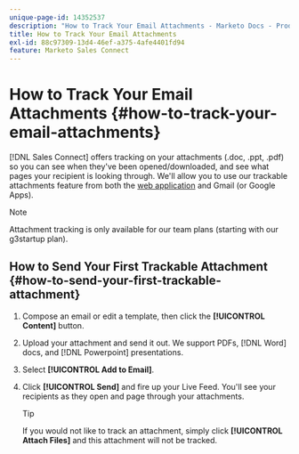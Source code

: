 ```yaml
---
unique-page-id: 14352537
description: "How to Track Your Email Attachments - Marketo Docs - Product Documentation"
title: How to Track Your Email Attachments
exl-id: 88c97309-13d4-46ef-a375-4afe4401fd94
feature: Marketo Sales Connect
---
```

# How to Track Your Email Attachments {#how-to-track-your-email-attachments}

[!DNL Sales Connect] offers tracking on your attachments (.doc, .ppt, .pdf) so you can see when they've been opened/downloaded, and see what pages your recipient is looking through. We'll allow you to use our trackable attachments feature from both the [web application](https://toutapp.com/login) and Gmail (or Google Apps).

>[!NOTE]
>
>Attachment tracking is only available for our team plans (starting with our g3startup plan).

## How to Send Your First Trackable Attachment {#how-to-send-your-first-trackable-attachment}

1. Compose an email or edit a template, then click the **[!UICONTROL Content]** button.

1. Upload your attachment and send it out. We support PDFs, [!DNL Word] docs, and [!DNL Powerpoint] presentations.

1. Select **[!UICONTROL Add to Email]**.

1. Click **[!UICONTROL Send]** and fire up your Live Feed. You'll see your recipients as they open and page through your attachments.

   >[!TIP]
   >
   >If you would not like to track an attachment, simply click **[!UICONTROL Attach Files]** and this attachment will not be tracked.
